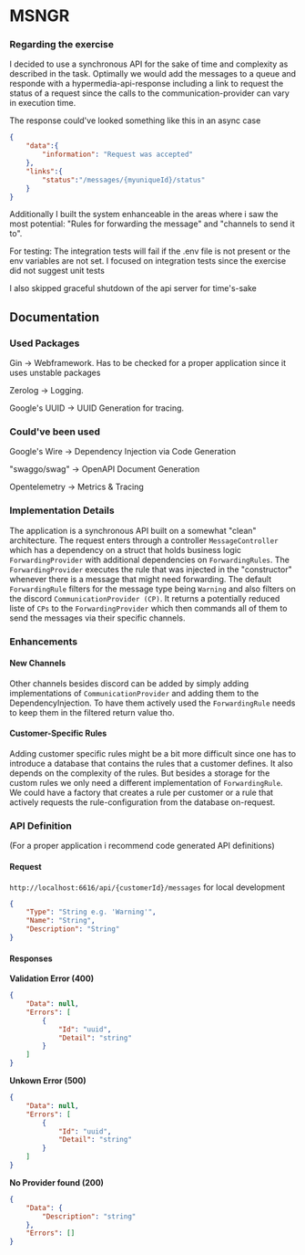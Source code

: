 # MSNGR

### Regarding the exercise
I decided to use a synchronous API for the sake of time and complexity as described in the task. Optimally we would add the messages to a queue and responde with a 
hypermedia-api-response including a link to request the status of a request since the calls to the communication-provider can vary in execution time. 

The response could've looked something like this in an async case
```json
{
    "data":{
        "information": "Request was accepted"
    },
    "links":{
        "status":"/messages/{myuniqueId}/status"
    }
}
```

Additionally I built the system enhanceable in the areas where i saw the most potential: "Rules for forwarding the message" and "channels to send it to".

For testing: The integration tests will fail if the .env file is not present or the env variables are not set. I focused on integration tests since the
exercise did not suggest unit tests

I also skipped graceful shutdown of the api server for time's-sake


## Documentation

### Used Packages

Gin -> Webframework. Has to be checked for a proper application since it uses unstable packages

Zerolog -> Logging.

Google's UUID -> UUID Generation for tracing.

### Could've been used
Google's Wire -> Dependency Injection via Code Generation

"swaggo/swag" -> OpenAPI Document Generation

Opentelemetry -> Metrics & Tracing 

### Implementation Details

The application is a synchronous API built on a somewhat "clean" architecture. The request enters through a controller `MessageController` which has a dependency on
a struct that holds business logic `ForwardingProvider` with additional dependencies on `ForwardingRules`. The `ForwardingProvider` executes the rule that was injected
in the "constructor" whenever there is a message that might need forwarding. The default `ForwardingRule` filters for the message type being `Warning` and also filters on
the discord `CommunicationProvider (CP)`. It returns a potentially reduced liste of `CPs` to the `ForwardingProvider` which then commands all of them to send the messages
via their specific channels.

### Enhancements

#### New Channels
Other channels besides discord can be added by simply adding implementations of `CommunicationProvider` and adding them to the DependencyInjection. To have them actively
used the `ForwardingRule` needs to keep them in the filtered return value tho. 

#### Customer-Specific Rules
Adding customer specific rules might be a bit more difficult since one has to introduce a database that contains the rules that a customer defines. It also depends on 
the complexity of the rules. But besides a storage for the custom rules we only need a different implementation of `ForwardingRule`. We could have a factory that creates
a rule per customer or a rule that actively requests the rule-configuration from the database on-request. 


### API Definition

(For a proper application i recommend code generated API definitions)

#### Request

`http://localhost:6616/api/{customerId}/messages` for local development
```json
{ 
    "Type": "String e.g. 'Warning'", 
    "Name": "String", 
    "Description": "String"
} 
```

#### Responses

**Validation Error (400)** 
```json
{
    "Data": null,
    "Errors": [
        {
            "Id": "uuid",
            "Detail": "string"
        }
    ]
}
```

**Unkown Error (500)** 
```json
{
    "Data": null,
    "Errors": [
        {
            "Id": "uuid",
            "Detail": "string"
        }
    ]
}
```

**No Provider found (200)** 
```json
{
    "Data": {
        "Description": "string"
    },
    "Errors": []
}
```